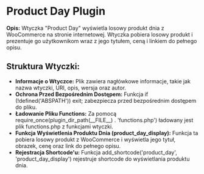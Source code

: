 <h1>Product Day Plugin</h1> <p><strong>Opis:</strong> Wtyczka "Product Day" wyświetla losowy produkt dnia z WooCommerce na stronie internetowej. Wtyczka pobiera losowy produkt i prezentuje go użytkownikom wraz z jego tytułem, ceną i linkiem do pełnego opisu.</p>

<h2>Struktura Wtyczki:</h2> <ul> <li><strong>Informacje o Wtyczce:</strong> Plik zawiera nagłówkowe informacje, takie jak nazwa wtyczki, URI, opis, wersja oraz autor.</li> <li><strong>Ochrona Przed Bezpośrednim Dostępem:</strong> Funkcja if (!defined('ABSPATH')) exit; zabezpiecza przed bezpośrednim dostępem do pliku.</li> <li><strong>Ładowanie Pliku Functions:</strong> Za pomocą require_once(plugin_dir_path(__FILE__) . 'functions.php') ładowany jest plik functions.php z funkcjami wtyczki.</li> <li><strong>Funkcja Wyświetlenia Produktu Dnia (product_day_display):</strong> Funkcja ta pobiera losowy produkt z WooCommerce i wyświetla jego tytuł, obrazek, cenę oraz link do pełnego opisu.</li> <li><strong>Rejestracja Shortcode'u:</strong> Funkcja add_shortcode('product_day', 'product_day_display') rejestruje shortcode do wyświetlania produktu dnia.</li> </ul>
